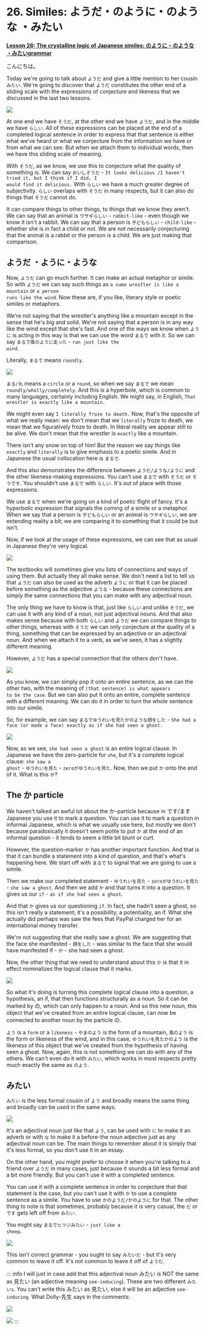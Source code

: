 # **26. Similes: ようだ・のように・のような ・みたい**

[**Lesson 26: The crystalline logic of Japanese similes: のように・のような ・みたいgrammar**](https://www.youtube.com/watch?v=Ft_zw0mdeyI&list=PLg9uYxuZf8x_A-vcqqyOFZu06WlhnypWj&index=28&pp=iAQB)

こんにちは。

Today we're going to talk about <code>ようだ</code> and give a little mention to her cousin <code>みたい</code>. We're going to discover that <code>ようだ</code> constitutes the other end of a sliding scale with the expressions of conjecture and likeness that we discussed in the last two lessons.

![](../media/image709.webp)

At one end we have <code>そうだ</code>, at the other end we have <code>ようだ</code>, and in the middle we have <code>らしい</code>. All of these expressions can be placed at the end of a completed logical sentence in order to express that that sentence is either what we've heard or what we conjecture from the information we have or from what we can see. But when we attach them to individual words, then we have this sliding scale of meaning.

With <code>そうだ</code>, as we know, we use this to conjecture what the quality of something is. We can say <code>おいしそうだ</code> - <code>It looks delicious /I haven't tried it, but I think if I did, I would find it delicious.</code> With <code>らしい</code> we have a much greater degree of subjectivity. <code>らしい</code> overlaps with <code>そうだ</code> in many respects, but it can also do things that <code>そうだ</code> cannot do.

It can compare things to other things, to things that we know they aren't. We can say that an animal is <code>ウサギらしい</code> - <code>rabbit-like</code> - even though we know it isn't a rabbit. We can say that a person is <code>子どもらしい</code> - <code>child-like</code> - whether she is in fact a child or not. We are not necessarily conjecturing that the animal is a rabbit or the person is a child. We are just making that comparison.

## ようだ ・ように・ような

Now, <code>ようだ</code> can go much further. It can make an actual metaphor or simile. So with <code>ようだ</code> we can say such things as <code>a sumo wrestler is like a mountain</code> or <code>a person runs like the wind</code>. Now these are, if you like, literary style or poetic similes or metaphors.

We're not saying that the wrestler's anything like a mountain except in the sense that he's big and solid. We're not saying that a person is in any way like the wind except that she's fast. And one of the ways we know when <code>ように</code> is acting in this way is that we can use the word <code>まるで</code> with it. So we can say <code>まるで風のように走った</code> - <code>ran just like the wind</code>.

Literally, <code>まるで</code> means <code>roundly</code>.

![](../media/image137.webp)

<code>まる/丸</code> means a <code>circle</code> or a <code>round</code>, so when we say <code>まるで</code> we mean <code>roundly/wholly/completely</code>. And this is a hyperbole, which is common to many languages, certainly including English. We might say, in English, <code>That wrestler is exactly like a mountain.</code>

We might even say <code>I literally froze to death.</code> Now, that's the opposite of what we really mean: we don't mean that we <code>literally</code> froze to death, we mean that we figuratively froze to death. In literal reality we appear still to be alive. We don't mean that the wrestler is <code>exactly</code> like a mountain.

There isn't any snow on top of him! But the reason we say things like <code>exactly</code> and <code>literally</code> is to give emphasis to a poetic simile. And in Japanese the usual collocation here is <code>まるで</code>.

And this also demonstrates the difference between <code>ようだ/ような/ように</code> and the other likeness-making expressions. You can't use <code>まるで</code> with <code>そうだ</code> or <code>そうです</code>. You shouldn't use <code>まるで</code> with <code>らしい</code>. It's out of place with those expressions.

We use <code>まるで</code> when we're going on a kind of poetic flight of fancy. It's a hyperbolic expression that signals the coming of a simile or a metaphor. When we say that a person is <code>子どもらしい</code> or an animal is <code>ウサギらしい</code>, we are extending reality a bit; we are comparing it to something that it could be but isn't.

Now, if we look at the usage of these expressions, we can see that as usual in Japanese they're very logical.

![](../media/image1115.webp)

The textbooks will sometimes give you lists of connections and ways of using them. But actually they all make sense. We don't need a list to tell us that <code>ようだ</code> can also be used as the adverb <code>ように</code> or that it can be placed before something as the adjective <code>ような</code> - because these connections are simply the same connections that you can make with any adjectival noun.

The only thing we have to know is that, just like <code>らしい</code> and unlike <code>そうだ</code>, we can use it with any kind of a noun, not just adjectival nouns. And that also makes sense because with both <code>らしい</code> and <code>ようだ</code> we can compare things to other things, whereas with <code>そうだ</code> we can only conjecture at the quality of a thing, something that can be expressed by an adjective or an adjectival noun. And when we attach it to a verb, as we've seen, it has a slightly different meaning.

However, <code>ようだ</code> has a special connection that the others don't have.

![](../media/image510.webp)

As you know, we can simply pop it onto an entire sentence, as we can the other two, with the meaning of <code>(that sentence) is what appears to be the case</code>. But we can also put it onto an entire, complete sentence with a different meaning. We can do it in order to turn the whole sentence into our simile.

So, for example, we can say <code>まるでゆうれいを見たかのような顔をした</code> - <code>She had a face (or made a face) exactly as if she had seen a ghost.</code>

![](../media/image222.webp)

Now, as we see, <code>she had seen a ghost</code> is an entire logical clause. In Japanese we have the zero-particle for <code>she</code>, but it's a complete logical clause: <code>she saw a ghost</code> - <code>ゆうれいを見た</code> - <code>zeroがゆうれいを見た</code>. Now, then we put <code>か</code> onto the end of it. What is this <code>か</code>?

## The か particle

We haven't talked an awful lot about the か-particle because in です/ます Japanese you use it to mark a question. You can use it to mark a question in informal Japanese, which is what we usually use here, but mostly we don't because paradoxically it doesn't seem polite to put <code>か</code> at the end of an informal question - it tends to seem a little bit blunt or curt.

However, the question-marker <code>か</code> has another important function. And that is that it can bundle a statement into a kind of question, and that's what's happening here. We start off with <code>まるで</code> to signal that we are going to use a simile.

Then we make our completed statement - <code>ゆうれいを見た</code> - <code>zeroがゆうれいを見た</code> - <code>she saw a ghost</code>. And then we add <code>か</code> and that turns it into a question. It gives us our <code>if</code> - <code>as if she had seen a ghost</code>.

And that <code>か</code> gives us our questioning <code>if</code>. In fact, she hadn't seen a ghost, so this isn't really a statement; it's a possibility, a potentiality, an if. What she actually did perhaps was saw the fees that PayPal charged her for an international money transfer.

We're not suggesting that she really saw a ghost. We are suggesting that the face she manifested - <code>顔をした</code> - was similar to the face that she would have manifested if - <code>か</code> - she had seen a ghost.

Now, the other thing that we need to understand about this <code>か</code> is that it in effect nominalizes the logical clause that it marks.

![](../media/image568.webp)

So what it's doing is turning this complete logical clause into a question, a hypothesis, an if, that then functions structurally as a noun. So it can be marked by の, which can only happen to a noun. And so this new noun, this object that we've created from an entire logical clause, can now be connected to another noun by the particle の.

<code>よう</code> is a <code>form</code> or a <code>likeness</code> - <code>やまのよう</code> is the form of a mountain, <code>風のよう</code> is the form or likeness of the wind, and in this case, <code>ゆうれいを見たかのよう</code> is the likeness of this object that we've created from the hypothesis of having seen a ghost. Now, again, this is not something we can do with any of the others. We can't even do it with <code>みたい</code>, which works in most respects pretty much exactly the same as <code>のよう</code>.

## みたい

<code>みたい</code> is the less formal cousin of <code>よう</code> and broadly means the same thing and broadly can be used in the same ways.

![](../media/image676.webp)

It's an adjectival noun just like that <code>よう</code>, can be used with <code>に</code> to make it an adverb or with <code>な</code> to make it a before-the noun adjective just as any adjectival noun can be. The main things to remember about it is simply that it's less formal, so you don't use it in an essay.

On the other hand, you might prefer to choose it when you're talking to a friend over <code>ようだ</code> in many cases, just because it sounds a bit less formal and a bit more friendly. But you can't use it with a completed sentence.

You can use it with a complete sentence in order to conjecture that that statement is the case, but you can't use it with <code>か</code> to use a complete sentence as a simile. You have to use <code>かのようだ/かのように</code> for that. The other thing to note is that sometimes, probably because it is very casual, the <code>だ</code> or <code>です</code> gets left off from <code>みたい</code>.

You might say <code>まるでヒツジみたい</code> - <code>just like a sheep</code>.

![](../media/image1.webp)

This isn't correct grammar - you ought to say <code>みたいだ</code> - but it's very common to leave it off. It's not common to leave it off of <code>ようだ</code>.

::: info
I will just in case add that this adjectival noun みたい is NOT the same as 見たい (an adjective meaning <code>see-inducing</code>). These are two different <code>みたいs</code>. You can’t write this みたい as 見たい, else it will be an adjective <code>see-inducing</code>. What Dolly-先生 says in the comments:  

![](../media/image602.webp)

![](../media/image596.webp)
:::
